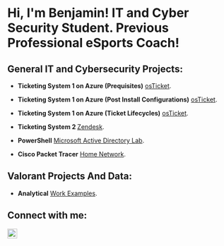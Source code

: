 <h1>Hi, I'm Benjamin! IT and Cyber Security Student. Previous Professional eSports Coach!</h1>

<h2>General IT and Cybersecurity Projects:</h2>

- <b>Ticketing System 1 on Azure (Prequisites)</b> [osTicket](https://github.com/ben-trainer/osTicket-prerequisites).
- <b>Ticketing System 1 on Azure (Post Install Configurations)</b> [osTicket](https://github.com/ben-trainer/osTicket-prerequisites).
- <b>Ticketing System 1 on Azure (Ticket Lifecycles)</b> [osTicket](https://github.com/ben-trainer/osTicket-prerequisites).

- <b>Ticketing System 2 </b> [Zendesk](https://github.com/ben-trainer/Ticketing-System/).
- <b>PowerShell</b> [Microsoft Active Directory Lab](https://github.com/ben-trainer/Active-Directory-Home-Lab).
- <b>Cisco Packet Tracer</b> [Home Network](https://github.com/ben-trainer/Home-Network/ ).

<h2>Valorant Projects And Data:</h2>

- <b>Analytical</b> [Work Examples](https://github.com/ben-trainer/VALORANT-Projects-and-Data).



<h2> Connect with me:</h2>

[<img align="left" alt="benjamin-bravo | LinkedIn" width="22px" src="https://cdn.jsdelivr.net/npm/simple-icons@v3/icons/linkedin.svg" />][linkedin]




[linkedin]: www.linkedin.com/in/ben-bravo

<!--
**ben-trainer/ben-trainer** is a ✨ _special_ ✨ repository because its `README.md` (this file) appears on your GitHub profile.

